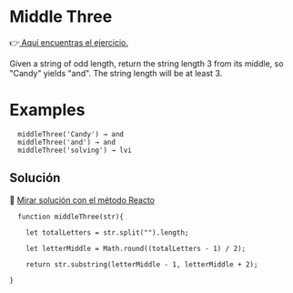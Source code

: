 # Middle Three

👉[ Aquí encuentras el ejercicio.](https://the-winter.github.io/codingjs/exercise.html?name=middleThree&title=String-1)

Given a string of odd length, return the string length 3 from its middle, so "Candy" yields "and". The string length will be at least 3.

# Examples

```
  middleThree('Candy') → and
  middleThree('and') → and
  middleThree('solving') → lvi

```

## Solución

🔗 [ Mirar solución con el método Reacto ](../js/24-middleThree.js)

```
  function middleThree(str){

    let totalLetters = str.split("").length;

    let letterMiddle = Math.round((totalLetters - 1) / 2);

    return str.substring(letterMiddle - 1, letterMiddle + 2);

}
```
